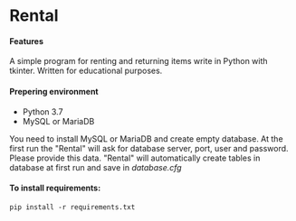 # Rental

#### Features

A simple program for renting and returning items write in Python with tkinter. Written for educational purposes.


#### Prepering environment

* Python 3.7
* MySQL or MariaDB

You need to install MySQL or MariaDB and create empty database. At the first run the "Rental" will ask for database server, port, user and password. Please provide this data. "Rental" will automatically create  tables in database at first run and
save in _database.cfg_

#### To install requirements:

`
pip install -r requirements.txt
`
